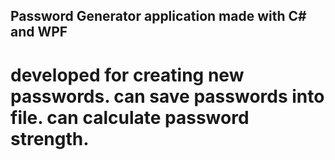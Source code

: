 ## Password Generator application made with C# and WPF

# developed for creating new passwords. can save passwords into file. can calculate password strength.
